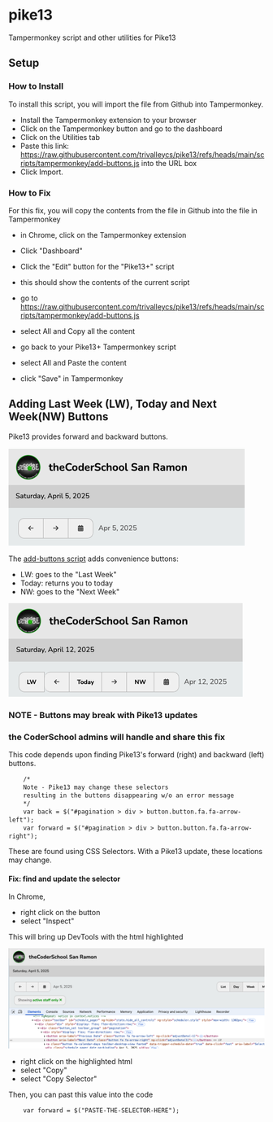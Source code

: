 # pike13
 Tampermonkey script and other utilities for Pike13


## Setup


### How to Install 

To install this script, you will import the file from Github into Tampermonkey.

- Install the  Tampermonkey extension to your browser
- Click on the  Tampermonkey button and go to the dashboard
- Click on the Utilities tab
- Paste this link: https://raw.githubusercontent.com/trivalleycs/pike13/refs/heads/main/scripts/tampermonkey/add-buttons.js
 into the URL box
- Click Import.


### How to Fix 

For this fix, you will copy the contents from the file in Github into the file in Tampermonkey

- in Chrome, click on the Tampermonkey extension
- Click "Dashboard"
- Click the "Edit" button for the "Pike13+" script
- this should show the contents of the current script

- go to https://raw.githubusercontent.com/trivalleycs/pike13/refs/heads/main/scripts/tampermonkey/add-buttons.js
- select All and Copy all the content
- go back to your Pike13+ Tampermonkey script
- select All and Paste the content
- click "Save" in Tampermonkey

## Adding Last Week (LW), Today and Next Week(NW) Buttons

Pike13 provides forward and backward buttons.

![pike13 original](./doc/pike13-orig.png)

The [add-buttons script](./scripts/tampermonkey/add-buttons.js) adds convenience buttons:

- LW: goes to the "Last Week"
- Today: returns you to today
- NW: goes to the "Next Week"

![pike13 with buttons](./doc/pike13-with-buttons.png)

### NOTE - Buttons may break with Pike13 updates 
### the CoderSchool admins will handle and share this fix

This code depends upon finding Pike13's forward (right) and backward (left) buttons.

```
    /*
    Note - Pike13 may change these selectors 
    resulting in the buttons disappearing w/o an error message
    */
    var back = $("#pagination > div > button.button.fa.fa-arrow-left");
    var forward = $("#pagination > div > button.button.fa.fa-arrow-right");

```    


These are found using CSS Selectors.  With a Pike13 update, these locations may change.

#### Fix: find and update the selector

In Chrome, 

- right click on the button
- select "Inspect"

This will bring up DevTools with the html highlighted

![inspect button](./doc/find-selector.png)

- right click on the highlighted html
- select "Copy"
- select "Copy Selector"

Then, you can past this value into the code

```
    var forward = $("PASTE-THE-SELECTOR-HERE");
```